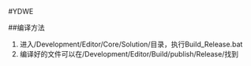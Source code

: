 #YDWE

##编译方法

1. 进入/Development/Editor/Core/Solution/目录，执行Build_Release.bat
2. 编译好的文件可以在/Development/Editor/Build/publish/Release/找到
